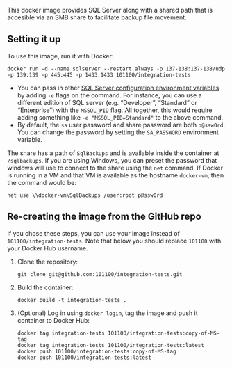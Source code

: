 This docker image provides SQL Server along with a shared path that is accesible
via an SMB share to facilitate backup file movement.


## Setting it up

To use this image, run it with Docker:

```
docker run -d --name sqlserver --restart always -p 137-138:137-138/udp -p 139:139 -p 445:445 -p 1433:1433 101100/integration-tests
```

- You can pass in other [SQL Server configuration environment variables](https://docs.microsoft.com/en-us/sql/linux/sql-server-linux-configure-environment-variables?view=sql-server-linux-2017) by adding `-e` flags on the command.  For instance, you can use a different edition of SQL server (e.g. “Developer”, “Standard” or “Enterprise”) with the `MSSQL_PID` flag. All together, this would require adding something like `-e "MSSQL_PID=Standard"` to the above command.
- By default, the `sa` user password and share password are both `p@ssw0rd`. You can change the password by setting the `SA_PASSWORD` environment variable.

The share has a path of `SqlBackups` and is available inside the container at `/sqlbackups`. If you are using Windows, you can preset the password that windows will use to connect to the share using the `net` command. If Docker is running in a VM and that VM is available as the hostname `docker-vm`, then the command would be:

```
net use \\docker-vm\SqlBackups /user:root p@ssw0rd
```


## Re-creating the image from the GitHub repo

If you chose these steps, you can use your image instead of
`101100/integration-tests`.  Note that below you should replace `101100` with
your Docker Hub username.

1. Clone the repository:
    ```
    git clone git@github.com:101100/integration-tests.git
    ```

2. Build the container:
    ```
    docker build -t integration-tests .
    ```

3. (Optional) Log in using `docker login`, tag the image and push it container to Docker Hub:
    ```
    docker tag integration-tests 101100/integration-tests:copy-of-MS-tag
    docker tag integration-tests 101100/integration-tests:latest
    docker push 101100/integration-tests:copy-of-MS-tag
    docker push 101100/integration-tests:latest
    ```
